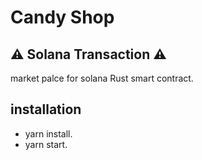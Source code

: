 # Candy Shop


## ⚠️ Solana Transaction  ⚠️

market palce for solana Rust smart contract.

## installation

- yarn install.
- yarn start.